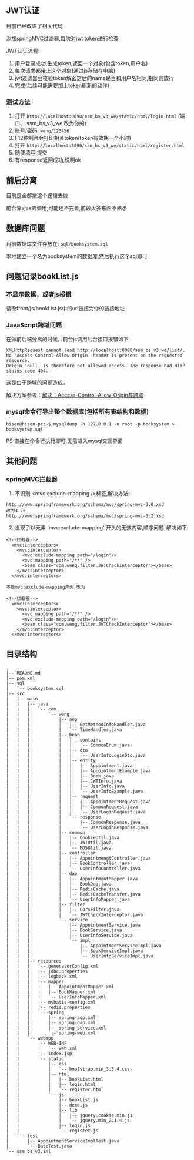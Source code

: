 ## JWT认证
目前已经改进了相关代码

添加springMVC过滤器,每次对jwt token进行检查

JWT认证流程:
1. 用户登录成功,生成token,返回一个对象(包含token,用户名)
2. 每次请求都带上这个对象(通过js存储在电脑)
3. jwt过滤器会校验token解密之后的name是否和用户名相同,相同则放行
4. 完成(后续可能需要加上token刷新的动作)

### 测试方法
1. 打开 `http://localhost:8090/ssm_bs_v3_we/static/html/login.html` (端口、 ssm_bs_v3_we 改为你的)
2. 账号/密码: `weng/123456`
3. F12控制台会打印相关token(token有效期一个小时)
4. 打开 `http://localhost:8090/ssm_bs_v3_we/static/html/register.html`
5. 随便填写,提交
6. 有response返回成功,说明ok

## 前后分离
目前是全部按这个逻辑去做
 
前台靠ajax去调用,可能还不完善,前段太多东西不熟悉



## 数据库问题
目前数据库文件存放在: `sql/booksystem.sql`

本地建立一个名为booksystem的数据库,然后执行这个sql即可



## 问题记录bookList.js
### 不显示数据，或者js报错
请改front/js/bookList.js中的url链接为你的链接地址
### JavaScript跨域问题
在做前后端分离的时候，前台js调用后台接口报错如下
```
XMLHttpRequest cannot load http://localhost:8090/ssm_bs_v3_we/list/.
No 'Access-Control-Allow-Origin' header is present on the requested resource.
Origin 'null' is therefore not allowed access. The response had HTTP status code 404.
```
这是由于跨域的问题造成。

解决方案参考：[解决：Access-Control-Allow-Origin与跨域](http://blog.csdn.net/wo541075754/article/details/50696841)

### mysql命令行导出整个数据库(包括所有表结构和数据)
```
hisen@hisen-pc:~$ mysqldump -h 127.0.0.1 -u root -p booksystem > booksystem.sql
```
PS:直接在命令行执行即可,无需进入mysql交互界面





## 其他问题
### springMVC拦截器
1. 不识别 <mvc:exclude-mapping />标签,解决办法:
```
http://www.springframework.org/schema/mvc/spring-mvc-3.0.xsd
改为3.2+
http://www.springframework.org/schema/mvc/spring-mvc-3.2.xsd
```
2. 发现了以元素 'mvc:exclude-mapping' 开头的无效内容,顺序问题-解决如下:
```
<!--拦截器-->
  <mvc:interceptors>
    <mvc:interceptor>
      <mvc:exclude-mapping path="/login"/>
      <mvc:mapping path="/**" />
      <bean class="com.weng.filter.JWTCheckInterceptor"></bean>
    </mvc:interceptor>
  </mvc:interceptors>
  
不能mvc:exclude-mapping开头,改为

<!--拦截器-->
  <mvc:interceptors>
    <mvc:interceptor>
      <mvc:mapping path="/**" />
      <mvc:exclude-mapping path="/login"/>
      <bean class="com.weng.filter.JWTCheckInterceptor"></bean>
    </mvc:interceptor>
  </mvc:interceptors>
```

## 目录结构
```
.
|-- README.md
|-- pom.xml
|-- sql
|   `-- booksystem.sql
|-- src
|   |-- main
|   |   |-- java
|   |   |   `-- com
|   |   |       `-- weng
|   |   |           |-- aop
|   |   |           |   |-- GetMethodInfoHandler.java
|   |   |           |   `-- TimeHandler.java
|   |   |           |-- bean
|   |   |           |   |-- contains
|   |   |           |   |   `-- CommonEnum.java
|   |   |           |   |-- dto
|   |   |           |   |   `-- UserInfoLoginDto.java
|   |   |           |   |-- entity
|   |   |           |   |   |-- Appointment.java
|   |   |           |   |   |-- AppointmentExample.java
|   |   |           |   |   |-- Book.java
|   |   |           |   |   |-- JWTInfo.java
|   |   |           |   |   |-- UserInfo.java
|   |   |           |   |   `-- UserInfoExample.java
|   |   |           |   |-- request
|   |   |           |   |   |-- AppointmentRequest.java
|   |   |           |   |   |-- CommonRequest.java
|   |   |           |   |   `-- UserLoginRequest.java
|   |   |           |   `-- response
|   |   |           |       |-- CommonResponse.java
|   |   |           |       `-- UserLoginResponse.java
|   |   |           |-- common
|   |   |           |   |-- CookieUtil.java
|   |   |           |   |-- JWTUtil.java
|   |   |           |   `-- MD5Util.java
|   |   |           |-- controller
|   |   |           |   |-- AppointmengtController.java
|   |   |           |   |-- BookController.java
|   |   |           |   `-- UserInfoController.java
|   |   |           |-- dao
|   |   |           |   |-- AppointmentMapper.java
|   |   |           |   |-- BookDao.java
|   |   |           |   |-- RedisCache.java
|   |   |           |   |-- RedisCacheTransfer.java
|   |   |           |   `-- UserInfoMapper.java
|   |   |           |-- filter
|   |   |           |   |-- CorsFilter.java
|   |   |           |   `-- JWTCheckInterceptor.java
|   |   |           `-- service
|   |   |               |-- AppointmentService.java
|   |   |               |-- BookService.java
|   |   |               |-- UserInfoService.java
|   |   |               `-- impl
|   |   |                   |-- AppointmentServiceImpl.java
|   |   |                   |-- BookServiceImpl.java
|   |   |                   `-- UserInfoServiceImpl.java
|   |   |-- resources
|   |   |   |-- generatorConfig.xml
|   |   |   |-- jdbc.properties
|   |   |   |-- logback.xml
|   |   |   |-- mapper
|   |   |   |   |-- AppointmentMapper.xml
|   |   |   |   |-- BookMapper.xml
|   |   |   |   `-- UserInfoMapper.xml
|   |   |   |-- mybatis-config.xml
|   |   |   |-- redis.properties
|   |   |   `-- spring
|   |   |       |-- spring-aop.xml
|   |   |       |-- spring-dao.xml
|   |   |       |-- spring-service.xml
|   |   |       `-- spring-web.xml
|   |   `-- webapp
|   |       |-- WEB-INF
|   |       |   `-- web.xml
|   |       |-- index.jsp
|   |       `-- static
|   |           |-- css
|   |           |   `-- bootstrap.min_3.3.4.css
|   |           |-- html
|   |           |   |-- bookList.html
|   |           |   |-- login.html
|   |           |   `-- register.html
|   |           `-- js
|   |               |-- bookList.js
|   |               |-- demo.js
|   |               |-- lib
|   |               |   |-- jquery.cookie.min.js
|   |               |   `-- jquery.min_2.1.4.js
|   |               |-- login.js
|   |               `-- register.js
|   `-- test
|       |-- AppointmentServiceImplTest.java
|       `-- BaseTest.java
`-- ssm_bs_v3.iml

```
